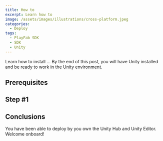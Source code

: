 ```yaml
---
title: How to 
excerpt: Learn how to
image: /assets/images/illustrations/cross-platform.jpeg
categories:
  - Deploy
tags:
  - PlayFab SDK
  - SDK
  - Unity
---
```


Learn how to install ...
By the end of this post, you will have Unity installed and be ready to work in the Unity environment.

## Prerequisites

## Step #1



## Conclusions
You have been able to deploy by you own the Unity Hub and Unity Editor.
Welcome onboard!
